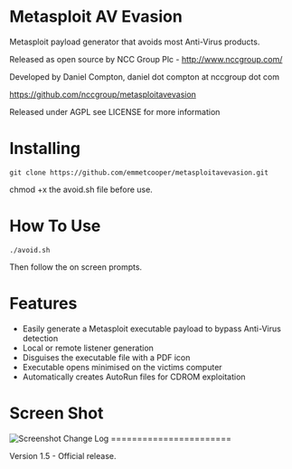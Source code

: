 Metasploit AV Evasion
=======================

Metasploit payload generator that avoids most Anti-Virus products.

Released as open source by NCC Group Plc - http://www.nccgroup.com/

Developed by Daniel Compton, daniel dot compton at nccgroup dot com

https://github.com/nccgroup/metasploitavevasion

Released under AGPL see LICENSE for more information


Installing    
=======================

    git clone https://github.com/emmetcooper/metasploitavevasion.git

chmod +x the avoid.sh file before use.


How To Use	
=======================
    ./avoid.sh

Then follow the on screen prompts.

Features	
=======================

* Easily generate a Metasploit executable payload to bypass Anti-Virus detection
* Local or remote listener generation
* Disguises the executable file with a PDF icon
* Executable opens minimised on the victims computer
* Automatically creates AutoRun files for CDROM exploitation


Screen Shot    
=======================

<img src="http://commonexploits.com/tools/avoid/avoidscreenshot.png" alt="Screenshot" style="max-width:100%;">
Change Log
=======================

Version 1.5 - Official release.
